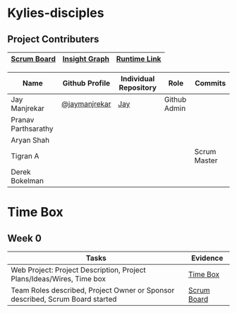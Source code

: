 # Kylies-disciples

## Project Contributers

|[Scrum Board](https://github.com/kar722/kylies-disciples/projects/1)|[Insight Graph](https://github.com/kar722/kylies-disciples/graphs/contributors)|[Runtime Link](https://github.com/JayManjrekar/Jay-s-Personal-Repository/commits/gh-pages)|
| - | - | - |

|Name|Github Profile|Individual Repository|Role|Commits|
| - | - | - | - | - |
|Jay Manjrekar|[@jaymanjrekar](https://github.com/jaymanjrekar)|[Jay](https://github.com/JayManjrekar/Jay-s-Personal-Repository/tree/gh-pages)|Github Admin||
|Pranav Parthsarathy|||||
|Aryan Shah|||||
|Tigran A||||Scrum Master|
|Derek Bokelman|||||

# Time Box
## Week 0
|Tasks|Evidence|
| - | - |
|Web Project: Project Description, Project Plans/Ideas/Wires, Time box|[Time Box](https://github.com/kar722/kylies-disciples#readme)|
|Team Roles described, Project Owner or Sponsor described, Scrum Board started|[Scrum Board](https://github.com/kar722/kylies-disciples/projects/1)|
